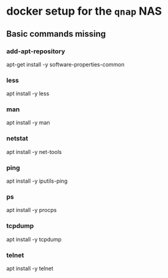 # docker setup for the `qnap` NAS


## Basic commands missing

### add-apt-repository
apt-get install -y software-properties-common

### less
apt install -y less

### man
apt install -y man

### netstat
apt install -y net-tools

### ping
apt install -y iputils-ping

### ps
apt install -y procps

### tcpdump
apt install -y tcpdump

### telnet
apt install -y telnet
